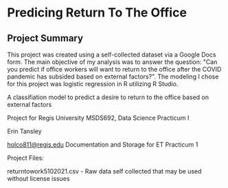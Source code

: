 # Predicing Return To The Office


## Project Summary
This project was created using a self-collected dataset via a Google Docs form. The main objective of my analysis was to answer the question: "Can you predict if office workers will want to return to the office after the COVID pandemic has subsided based on external factors?". The modeling I chose for this project was logistic regression in R utilizing R Studio. 





  A classifiation model to predict a desire to return to the office based on external factors
  
  Project for Regis University MSDS692, Data Science Practicum I
  
  Erin Tansley
  
  holco811@regis.edu
  Documentation and Storage for ET Practicum 1
  
  Project Files:
  
  returntowork5102021.csv - Raw data self collected that may be used without license issues
  
  
